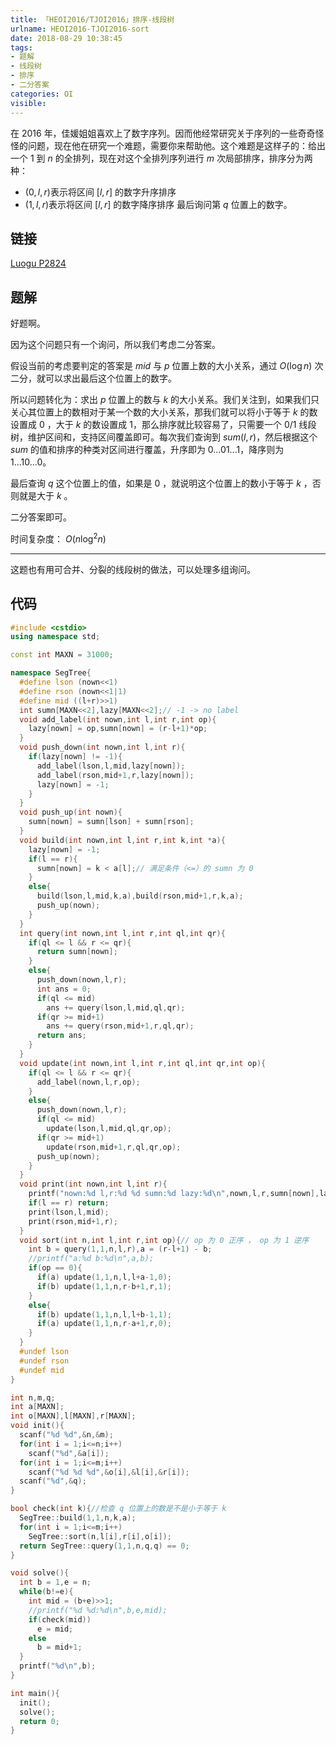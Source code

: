 ```yaml
---
title: 「HEOI2016/TJOI2016」排序-线段树
urlname: HEOI2016-TJOI2016-sort
date: 2018-08-29 10:38:45
tags:
- 题解
- 线段树
- 排序
- 二分答案
categories: OI
visible:
---
```


在 $2016$ 年，佳媛姐姐喜欢上了数字序列。因而他经常研究关于序列的一些奇奇怪怪的问题，现在他在研究一个难题，需要你来帮助他。这个难题是这样子的：给出一个 $1$ 到 $n$ 的全排列，现在对这个全排列序列进行 $m$ 次局部排序，排序分为两种：
+ $(0,l,r)$表示将区间 $[l,r]$ 的数字升序排序
+ $(1,l,r)$表示将区间 $[l,r]$ 的数字降序排序
  最后询问第 $q$ 位置上的数字。

<!-- more -->

## 链接

[Luogu P2824](https://www.luogu.org/problemnew/show/P2824)

## 题解

好题啊。

因为这个问题只有一个询问，所以我们考虑二分答案。

假设当前的考虑要判定的答案是 $mid$ 与 $p$ 位置上数的大小关系，通过 $O(\log n)$ 次二分，就可以求出最后这个位置上的数字。

所以问题转化为：求出 $p$ 位置上的数与 $k$ 的大小关系。我们关注到，如果我们只关心其位置上的数相对于某一个数的大小关系，那我们就可以将小于等于 $k$ 的数设置成 $0$ ，大于 $k$ 的数设置成 $1$，那么排序就比较容易了，只需要一个 $0/1$ 线段树，维护区间和，支持区间覆盖即可。每次我们查询到 $sum(l,r)$，然后根据这个 $sum$ 的值和排序的种类对区间进行覆盖，升序即为 $0...01...1$，降序则为 $1...10...0$。

最后查询 $q$ 这个位置上的值，如果是 $0$ ，就说明这个位置上的数小于等于 $k$ ，否则就是大于 $k$ 。

二分答案即可。

时间复杂度： $O(n \log^2 n)$

- - -

这题也有用可合并、分裂的线段树的做法，可以处理多组询问。

## 代码


```cpp
#include <cstdio>
using namespace std;

const int MAXN = 31000; 

namespace SegTree{
  #define lson (nown<<1)
  #define rson (nown<<1|1)
  #define mid ((l+r)>>1)
  int sumn[MAXN<<2],lazy[MAXN<<2];// -1 -> no label
  void add_label(int nown,int l,int r,int op){
    lazy[nown] = op,sumn[nown] = (r-l+1)*op;
  }
  void push_down(int nown,int l,int r){
    if(lazy[nown] != -1){
      add_label(lson,l,mid,lazy[nown]);
      add_label(rson,mid+1,r,lazy[nown]);
      lazy[nown] = -1;
    }
  }
  void push_up(int nown){
    sumn[nown] = sumn[lson] + sumn[rson];
  }
  void build(int nown,int l,int r,int k,int *a){
    lazy[nown] = -1;
    if(l == r){
      sumn[nown] = k < a[l];// 满足条件（<=）的 sumn 为 0 
    }
    else{
      build(lson,l,mid,k,a),build(rson,mid+1,r,k,a);
      push_up(nown);      
    }
  } 
  int query(int nown,int l,int r,int ql,int qr){
    if(ql <= l && r <= qr){
      return sumn[nown];
    }
    else{
      push_down(nown,l,r);
      int ans = 0;
      if(ql <= mid)
        ans += query(lson,l,mid,ql,qr);
      if(qr >= mid+1)
        ans += query(rson,mid+1,r,ql,qr);
      return ans;
    }
  }
  void update(int nown,int l,int r,int ql,int qr,int op){
    if(ql <= l && r <= qr){
      add_label(nown,l,r,op);
    }
    else{
      push_down(nown,l,r);
      if(ql <= mid)
        update(lson,l,mid,ql,qr,op);
      if(qr >= mid+1)
        update(rson,mid+1,r,ql,qr,op);
      push_up(nown);
    }
  }
  void print(int nown,int l,int r){
    printf("nown:%d l,r:%d %d sumn:%d lazy:%d\n",nown,l,r,sumn[nown],lazy[nown]);
    if(l == r) return;
    print(lson,l,mid);
    print(rson,mid+1,r);
  }
  void sort(int n,int l,int r,int op){// op 为 0 正序 ， op 为 1 逆序
    int b = query(1,1,n,l,r),a = (r-l+1) - b;
    //printf("a:%d b:%d\n",a,b);
    if(op == 0){
      if(a) update(1,1,n,l,l+a-1,0);
      if(b) update(1,1,n,r-b+1,r,1);
    } 
    else{
      if(b) update(1,1,n,l,l+b-1,1);
      if(a) update(1,1,n,r-a+1,r,0);      
    }
  }
  #undef lson
  #undef rson
  #undef mid
}

int n,m,q;
int a[MAXN];
int o[MAXN],l[MAXN],r[MAXN];
void init(){
  scanf("%d %d",&n,&m);
  for(int i = 1;i<=n;i++)
    scanf("%d",&a[i]);
  for(int i = 1;i<=m;i++)
    scanf("%d %d %d",&o[i],&l[i],&r[i]);
  scanf("%d",&q);
}

bool check(int k){//检查 q 位置上的数是不是小于等于 k  
  SegTree::build(1,1,n,k,a);
  for(int i = 1;i<=m;i++)
    SegTree::sort(n,l[i],r[i],o[i]);
  return SegTree::query(1,1,n,q,q) == 0;
}

void solve(){
  int b = 1,e = n;
  while(b!=e){
    int mid = (b+e)>>1;
    //printf("%d %d:%d\n",b,e,mid);
    if(check(mid))
      e = mid;
    else
      b = mid+1;
  }
  printf("%d\n",b);
}

int main(){
  init();
  solve();
  return 0;
}
```

